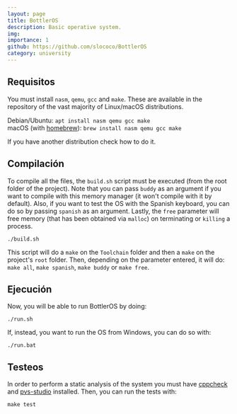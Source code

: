 ```yaml
---
layout: page
title: BottlerOS
description: Basic operative system.
img:
importance: 1
github: https://github.com/slococo/BottlerOS
category: university
---
```


## Requisitos <a name="requisitos"></a>

You must install `nasm`, `qemu`, `gcc` and `make`. These are available in the repository of the vast majority of Linux/macOS distributions.

Debian/Ubuntu: `apt install nasm qemu gcc make`\
macOS (with [homebrew](https://brew.sh/)): `brew install nasm qemu gcc make`

If you have another distribution check how to do it. 

## Compilación <a name="compilación"></a>

To compile all the files, the `build.sh` script must be executed (from the root folder of the project). Note that you can pass `buddy` as an argument if you want to compile with this memory manager (it won't compile with it by default). Also, if you want to test the OS with the Spanish keyboard, you can do so by passing `spanish` as an argument. Lastly, the `free` parameter will free memory (that has been obtained via `malloc`) on terminating or `killing` a process. 

```
./build.sh
```

This script will do a `make` on the `Toolchain` folder and then a `make` on the project's `root` folder. Then, depending on the parameter entered, it will do: `make all`, `make spanish`, `make buddy` or `make free`. 

## Ejecución <a name="ejecución"></a>

Now, you will be able to run BottlerOS by doing:

```
./run.sh
```

If, instead, you want to run the OS from Windows, you can do so with: 

```
./run.bat
```

## Testeos <a name="tests"></a>

In order to perform a static analysis of the system you must have [cppcheck](http://cppcheck.net/) and [pvs-studio](https://pvs-studio.com/) installed. Then, you can run the tests with: 

```
make test
```